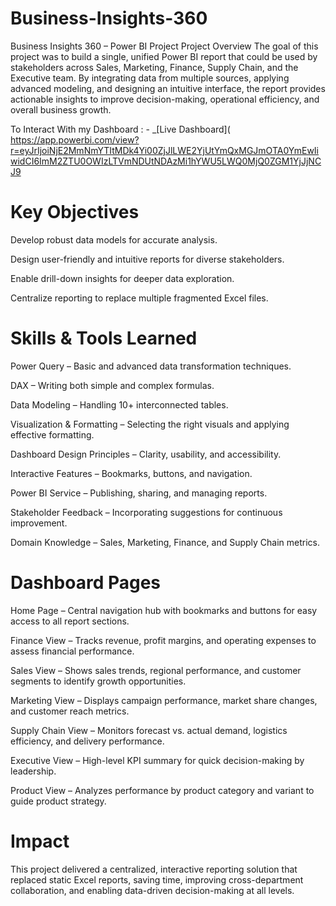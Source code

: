 # Business-Insights-360

Business Insights 360 – Power BI Project
Project Overview
The goal of this project was to build a single, unified Power BI report that could be used by stakeholders across Sales, Marketing, Finance, Supply Chain, and the Executive team.
By integrating data from multiple sources, applying advanced modeling, and designing an intuitive interface, the report provides actionable insights to improve decision-making, operational efficiency, and overall business growth.

To Interact With my Dashboard : - _[Live Dashboard]( https://app.powerbi.com/view?r=eyJrIjoiNjE2MmNmYTItMDk4Yi00ZjJlLWE2YjUtYmQxMGJmOTA0YmEwIiwidCI6ImM2ZTU0OWIzLTVmNDUtNDAzMi1hYWU5LWQ0MjQ0ZGM1YjJjNCJ9

 # Key Objectives

Develop robust data models for accurate analysis.

Design user-friendly and intuitive reports for diverse stakeholders.

Enable drill-down insights for deeper data exploration.

Centralize reporting to replace multiple fragmented Excel files.

# Skills & Tools Learned

Power Query – Basic and advanced data transformation techniques.

DAX – Writing both simple and complex formulas.

Data Modeling – Handling 10+ interconnected tables.

Visualization & Formatting – Selecting the right visuals and applying effective formatting.

Dashboard Design Principles – Clarity, usability, and accessibility.

Interactive Features – Bookmarks, buttons, and navigation.

Power BI Service – Publishing, sharing, and managing reports.

Stakeholder Feedback – Incorporating suggestions for continuous improvement.

Domain Knowledge – Sales, Marketing, Finance, and Supply Chain metrics.

# Dashboard Pages

Home Page – Central navigation hub with bookmarks and buttons for easy access to all report sections.

Finance View – Tracks revenue, profit margins, and operating expenses to assess financial performance.

Sales View – Shows sales trends, regional performance, and customer segments to identify growth opportunities.

Marketing View – Displays campaign performance, market share changes, and customer reach metrics.

Supply Chain View – Monitors forecast vs. actual demand, logistics efficiency, and delivery performance.

Executive View – High-level KPI summary for quick decision-making by leadership.

Product View – Analyzes performance by product category and variant to guide product strategy.

# Impact
This project delivered a centralized, interactive reporting solution that replaced static Excel reports, saving time, improving cross-department collaboration, and enabling data-driven decision-making at all levels.
